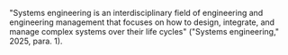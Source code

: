 "Systems engineering is an interdisciplinary field of engineering and engineering management that focuses on how to design, integrate, and manage complex systems over their life cycles" ("Systems engineering," 2025, para. 1).